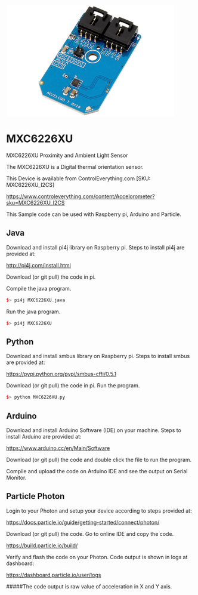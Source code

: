 [![MXC6226XU](MXC6226XU_I2CS.png)](https://www.controleverything.com/content/Light?sku=MXC6226XU_I2CS)
# MXC6226XU
MXC6226XU Proximity and Ambient Light Sensor

The MXC6226XU is a Digital thermal  orientation sensor.

This Device is available from ControlEverything.com [SKU: MXC6226XU_I2CS]

https://www.controleverything.com/content/Accelorometer?sku=MXC6226XU_I2CS

This Sample code can be used with Raspberry pi, Arduino and Particle.

## Java
Download and install pi4j library on Raspberry pi. Steps to install pi4j are provided at:

http://pi4j.com/install.html

Download (or git pull) the code in pi.

Compile the java program.
```cpp
$> pi4j MXC6226XU.java
```

Run the java program.
```cpp
$> pi4j MXC6226XU
```

## Python
Download and install smbus library on Raspberry pi. Steps to install smbus are provided at:

https://pypi.python.org/pypi/smbus-cffi/0.5.1

Download (or git pull) the code in pi. Run the program.

```cpp
$> python MXC6226XU.py
```

## Arduino
Download and install Arduino Software (IDE) on your machine. Steps to install Arduino are provided at:

https://www.arduino.cc/en/Main/Software

Download (or git pull) the code and double click the file to run the program.

Compile and upload the code on Arduino IDE and see the output on Serial Monitor.


## Particle Photon

Login to your Photon and setup your device according to steps provided at:

https://docs.particle.io/guide/getting-started/connect/photon/

Download (or git pull) the code. Go to online IDE and copy the code.

https://build.particle.io/build/

Verify and flash the code on your Photon. Code output is shown in logs at dashboard:

https://dashboard.particle.io/user/logs

#####The code output is raw value of acceleration in X and Y axis.
